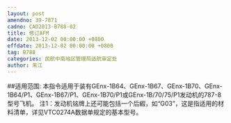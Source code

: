 ```yaml
---
layout: post
amendno: 39-7871
cadno: CAD2013-B788-02
title: 修订AFM
date: 2013-12-02 00:00:00 +0800
effdate: 2013-12-02 00:00:00 +0800
tag: B788
categories: 民航中南地区管理局适航审定处
author: 朱江
---
```


##适用范围:
本指令适用于装有GEnx-1B64、GEnx-1B67、GEnx-1B70、GEnx-1B64/P1、GEnx-1B67/P1、GEnx-1B70/P1或GEnx-1B/70/75/P1发动机的787-8型号飞机。
注1：发动机铭牌上还可能包括一个后縀，如“G03”，这是指适用的材料清单，详见VTC0274A数据单规定的基本型号。

